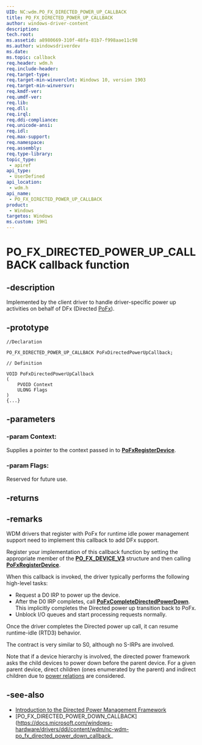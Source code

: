 ```yaml
---
UID: NC:wdm.PO_FX_DIRECTED_POWER_UP_CALLBACK
title: PO_FX_DIRECTED_POWER_UP_CALLBACK
author: windows-driver-content
description: 
tech.root:
ms.assetid: a8980669-310f-48fa-81b7-f998aae11c98
ms.author: windowsdriverdev
ms.date: 
ms.topic: callback
req.header: wdm.h
req.include-header:
req.target-type:
req.target-min-winverclnt: Windows 10, version 1903
req.target-min-winversvr:
req.kmdf-ver:
req.umdf-ver:
req.lib:
req.dll:
req.irql: 
req.ddi-compliance:
req.unicode-ansi:
req.idl:
req.max-support:
req.namespace:
req.assembly:
req.type-library: 
topic_type: 
 - apiref
api_type: 
 - UserDefined
api_location: 
 - wdm.h
api_name: 
 - PO_FX_DIRECTED_POWER_UP_CALLBACK
product: 
 - Windows
targetos: Windows
ms.custom: 19H1
---
```


# PO_FX_DIRECTED_POWER_UP_CALLBACK callback function

## -description

Implemented by the client driver to handle driver-specific power up activities on behalf of DFx (Directed [PoFx](https://docs.microsoft.com/windows-hardware/drivers/kernel/overview-of-the-power-management-framework)).

## -prototype

```
//Declaration

PO_FX_DIRECTED_POWER_UP_CALLBACK PoFxDirectedPowerUpCallback; 

// Definition

VOID PoFxDirectedPowerUpCallback 
(
	PVOID Context
	ULONG Flags
)
{...}

```

## -parameters

### -param Context: 

Supplies a pointer to the context passed in to [**PoFxRegisterDevice**](https://docs.microsoft.com/windows-hardware/drivers/ddi/content/wdm/nf-wdm-pofxregisterdevice).

### -param Flags: 

Reserved for future use.

## -returns

## -remarks

WDM drivers that register with PoFx for runtime idle power management support need to implement this callback to add DFx support.

Register your implementation of this callback function by setting the appropriate member of the [**PO_FX_DEVICE_V3**](ns-wdm-po_fx_device_v3.md) structure and then calling [**PoFxRegisterDevice**](https://docs.microsoft.com/windows-hardware/drivers/ddi/content/wdm/nf-wdm-pofxregisterdevice).

When this callback is invoked, the driver typically performs the following high-level tasks:

- Request a D0 IRP to power up the device.
- After the D0 IRP completes, call [**PoFxCompleteDirectedPowerDown**](https://docs.microsoft.com/windows-hardware/drivers/ddi/content/wdm/nf-wdm-pofxcompletedirectedpowerdown).  This implicitly completes the Directed power up transition back to PoFx.
- Unblock I/O queues and start processing requests normally.

Once the driver completes the Directed power up call, it can resume runtime-idle (RTD3) behavior.

The contract is very similar to S0, although no S-IRPs are involved.

Note that if a device hierarchy is involved, the directed power framework asks the child devices to power down before the parent device.  For a given parent device, direct children (ones enumerated by the parent) and indirect children due to [power relations](https://docs.microsoft.com/windows-hardware/drivers/kernel/irp-mn-query-device-relations) are considered.

## -see-also

- [Introduction to the Directed Power Management Framework](https://docs.microsoft.com/windows-hardware/drivers/kernel/introduction-to-the-directed-power-management-framework)
- [PO_FX_DIRECTED_POWER_DOWN_CALLBACK](https://docs.microsoft.com/windows-hardware/drivers/ddi/content/wdm/nc-wdm-po_fx_directed_power_down_callback_
